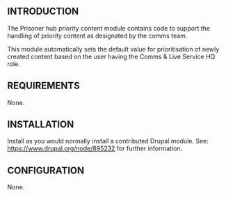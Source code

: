## INTRODUCTION

The Prisoner hub priority content module contains code to support the handling
of priority content as designated by the comms team.

This module automatically sets the default value for prioritisation of newly
created content based on the user having the Comms & Live Service HQ role.

## REQUIREMENTS

None.

## INSTALLATION

Install as you would normally install a contributed Drupal module.
See: https://www.drupal.org/node/895232 for further information.

## CONFIGURATION

None.
